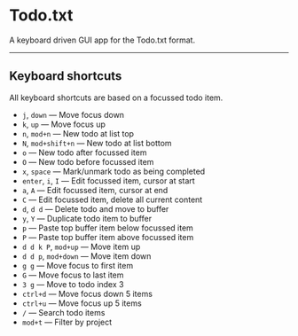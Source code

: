 # Todo.txt

A keyboard driven GUI app for the Todo.txt format.

---

## Keyboard shortcuts

All keyboard shortcuts are based on a focussed todo item.

- `j`, `down` — Move focus down
- `k`, `up` — Move focus up
- `n`, `mod+n` — New todo at list top
- `N`, `mod+shift+n` — New todo at list bottom
- `o` — New todo after focussed item
- `O` — New todo before focussed item
- `x`, `space` — Mark/unmark todo as being completed
- `enter`, `i`, `I` — Edit focussed item, cursor at start
- `a`, `A` — Edit focussed item, cursor at end
- `C` — Edit focussed item, delete all current content
- `d`, `d d` — Delete todo and move to buffer
- `y`, `Y` — Duplicate todo item to buffer
- `p` — Paste top buffer item below focussed item
- `P` — Paste top buffer item above focussed item
- `d d k P`, `mod+up` — Move item up
- `d d p`, `mod+down` — Move item down
- `g g` — Move focus to first item
- `G` — Move focus to last item
- `3 g` — Move to todo index 3
- `ctrl+d` — Move focus down 5 items
- `ctrl+u` — Move focus up 5 items
- `/` — Search todo items
- `mod+t` — Filter by project
